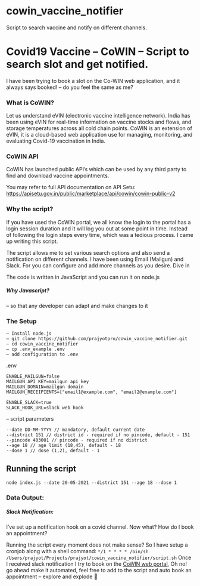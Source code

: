 # cowin_vaccine_notifier
Script to search vaccine and notify on different channels.

# Covid19 Vaccine – CoWIN – Script to search slot and get notified.

I have been trying to book a slot on the Co-WIN web application, and it always says booked! – do you feel the same as me?

### What is CoWIN?
Let us understand eVIN (electronic vaccine intelligence network). India has been using eVIN for real-time information on vaccine stocks and flows, and storage temperatures across all cold chain points. CoWIN is an extension of eVIN, it is a cloud-based web application use for managing, monitoring, and evaluating Covid-19 vaccination in India.

### CoWIN API
CoWIN has launched public API’s which can be used by any third party to find and download vaccine appointments.

You may refer to full API documentation on API Setu: https://apisetu.gov.in/public/marketplace/api/cowin/cowin-public-v2

### Why the script?
If you have used the CoWIN portal, we all know the login to the portal has a login session duration and it will log you out at some point in time.
Instead of following the login steps every time, which was a tedious process. I came up writing this script.

The script allows me to set various search options and also send a notification on different channels. I have been using Email (Mailgun) and Slack. For you can configure and add more channels as you desire.
Dive in

The code is written in JavaScript and you can run it on node.js

##### Why Javascript? 
– so that any developer can adapt and make changes to it

### The Setup
```
– Install node.js
– git clone https://github.com/prajyotpro/cowin_vaccine_notifier.git
– cd cowin_vaccine_notifier
– cp .env_example .env
– add configuration to .env
```

.env
```
ENABLE_MAILGUN=false
MAILGUN_API_KEY=mailgun api key
MAILGUN_DOMAIN=mailgun domain
MAILGUN_RECEIPIENTS=["email1@example.com", "email2@example.com"]

ENABLE_SLACK=true
SLACK_HOOK_URL=slack web hook
```

– script parameters
```
--date DD-MM-YYYY // mandatory, default current date
--district 151 // district id - required if no pincode, default - 151
--pincode 403001 // pincode - required if no district
--age 18 // age limit (18,45), default - 18
--dose 1 // dose (1,2), default - 1
```

## Running the script
`
node index.js --date 20-05-2021 --district 151 --age 18 --dose 1
`

### Data Output:

##### Slack Notification:
I’ve set up a notification hook on a covid channel.
Now what? How do I book an appointment?

Running the script every moment does not make sense? So I have setup a cronjob along with a shell command:
`
*/1 * * * * /bin/sh /Users/prajyot/Projects/prajyot/cowin_vaccine_notifier/script.sh
`
Once I received slack notification I try to book on the [CoWIN web portal](https://selfregistration.cowin.gov.in/),
Oh no! go ahead make it automated, feel free to add to the script and auto book an appointment – explore and explode 🙂
